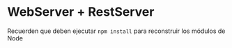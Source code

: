 # WebServer + RestServer

Recuerden que deben ejecutar ```npm install``` para reconstruir
los módulos de Node